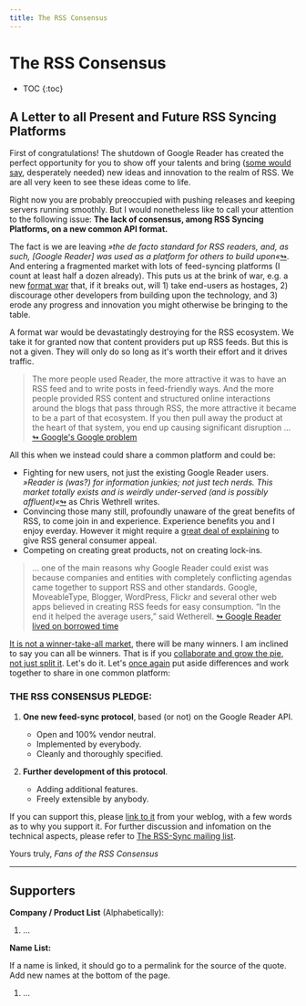 ```yaml
---
title: The RSS Consensus
---
```


# The RSS Consensus

* TOC
{:toc}

## A Letter to all Present and Future RSS Syncing Platforms

First of congratulations! The shutdown of Google Reader has created the perfect opportunity for you to show off your talents and bring ([some would say][n1], desperately needed) new ideas and innovation to the realm of RSS. We are all very keen to see these ideas come to life. 

Right now you are probably preoccupied with pushing releases and keeping servers running smoothly. But I would nonetheless like to call your attention to the following issue: **The lack of consensus, among RSS Syncing Platforms, on a new common API format.**

The fact is we are leaving *»the de facto standard for RSS readers, and, as such, [Google Reader] was used as a platform for others to build upon«*[&#x21ac;][n2]. And entering a fragmented market with lots of feed-syncing platforms (I count at least half a dozen already). This puts us at the brink of war, e.g. a new [format war][n3] that, if it breaks out, will 1) take end-users as hostages, 2) discourage other developers from building upon the technology, and 3) erode any progress and innovation you might otherwise be bringing to the table.

A format war would be devastatingly destroying for the RSS ecosystem. We take it for granted now that content providers put up RSS feeds. But this is not a given. They will only do so long as it's worth their effort and it drives traffic.

> The more people used Reader, the more attractive it was to have an RSS feed and to write posts in feed-friendly ways. And the more people provided RSS content and structured online interactions around the blogs that pass through RSS, the more attractive it became to be a part of that ecosystem. If you then pull away the product at the heart of that system, you end up causing significant disruption … [&#x21ac; Google's Google problem][n7]

All this when we instead could share a common platform and could be:

* Fighting for new users, not just the existing Google Reader users. *»Reader is (was?) for information junkies; not just tech nerds. This market totally exists and is weirdly under-served (and is possibly affluent)«*[&#x21ac;][n9] as Chris Wethrell writes.
* Convincing those many still, profoundly unaware of the great benefits of RSS, to come join in and experience. Experience benefits you and I enjoy everday. However it might require a [great deal of explaining][n10] to give RSS general consumer appeal.
* Competing on creating great products, not on creating lock-ins. 

> … one of the main reasons why Google Reader could exist was because companies and entities with completely conflicting agendas came together to support RSS and other standards. Google, MoveableType, Blogger, WordPress, Flickr and several other web apps believed in creating RSS feeds for easy consumption. “In the end it helped the average users,” said Wetherell. [&#x21ac; Google Reader lived on borrowed time][n8]

[It is not a winner-take-all market][n14], there will be many winners. I am inclined to say you can all be winners. That is if you [collaborate and grow the pie, not just split it][n11]. Let's do it. Let's [once again][n13] put aside differences and work together to share in one common platform:

### THE RSS CONSENSUS PLEDGE:

1. **One new feed-sync protocol**, based (or not) on the Google Reader API.

    * Open and 100% vendor neutral.
    * Implemented by everybody.
    * Cleanly and thoroughly specified.

2. **Further development of this protocol**.

    * Adding additional features.
    * Freely extensible by anybody.

If you can support this, please [link to it](http://rss-sync.github.io/Open-Reader-API/rssconcensus/) from your weblog, with a few words as to why you support it. For further discussion and infomation on the technical aspects, please refer to [The RSS-Sync mailing list](http://lists.ranchero.com/listinfo.cgi/rss-sync-ranchero.com).

Yours truly,
*Fans of the RSS Consensus*


[n1]: http://techcrunch.com/2013/03/17/good-riddance-google-reader/ "Good Riddance, Google Reader"

[n2]: http://www.pastemagazine.com/articles/2013/03/the-sad-end-of-google-reader-and-what-it-says-abou.html "The Sad End of Google Reader and What it Says About The Music Business"

[n3]: http://en.wikipedia.org/wiki/Format_war "VHS vs. Betamax; HD DVD vs. Blu-ray; RSS vs. ATOM."

[n7]: http://www.economist.com/blogs/freeexchange/2013/03/utilities "Google's Google problem"

[n8]: http://gigaom.com/2013/03/13/chris-wetherll-google-reader/ "Google Reader lived on borrowed time: creator Chris Wetherell reflects"

[n9]: https://plus.google.com/101851274707291135260/posts/FipoiXvRaa3 "Wethrell on Google Reader"

[n10]: http://techcrunch.com/2013/03/13/google-readers-death-is-proof-that-rss-always-suffered-from-lack-of-consumer-appeal/ "Google Reader’s Death Is Proof That RSS Always Suffered From Lack Of Consumer Appeal"

[n11]: http://blogs.hbr.org/cs/2011/06/collaborate_to_grow_the_pie_no.html "Collaborate to Grow the Pie, Not Just Split It"

[n13]: http://www.intertwingly.net/wiki/pie/RoadMap#head-74b5d46318b48115b07ab1a2e77cb22df987c284 "Support for The Atom Syndication Format and Publishing Protocol"

[n14]: http://jonas.sekamane.com/2013/04/not-winner-take-all/ "Not Winner Take All"

*****

## Supporters

**Company / Product List** (Alphabetically):

1. ...


**Name List:**

If a name is linked, it should go to a permalink for the source of the quote. Add new names at the bottom of the page.

1. ...


